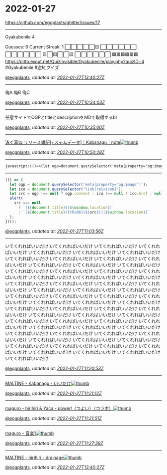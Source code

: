# 2022-01-27

<https://github.com/eggplants/ghitter/issues/17>

---

Gyakubenile 4

Guesses: 6
Current Streak: 1
⬜⬜⬜⬜⬜🟨
⬜⬜⬜⬜⬜⬜
⬜⬜⬜⬜⬜⬜
🟨⬜🟨⬜⬜🟨
⬜⬜⬜⬜⬜⬜
🟩🟩🟩🟩🟩🟩
 https://pitto.exout.net/QuizInvisible/Gyakubenile/play.php?quizID=4 #Gyakubenile #逆紅クイズ 

[@eggplants](https://github.com/eggplants), *updated at: [2022-01-27T13:40:27Z](https://github.com/eggplants/ghitter/issues/17#issue-1115134935)*

---

俺A
俺B
俺C

[@eggplants](https://github.com/eggplants), *updated at: [2022-01-27T10:34:03Z](https://github.com/eggplants/ghitter/issues/17#issuecomment-1023068205)*

---

任意サイトでOGPとtitleとdescriptionをMDで取得するbl

[@eggplants](https://github.com/eggplants), *updated at: [2022-01-27T10:35:00Z](https://github.com/eggplants/ghitter/issues/17#issuecomment-1023068983)*

---

[泳ぐ真似 リリース雑記[+ステムデータ]｜Kabanagu｜note![thumb](https://assets.st-note.com/production/uploads/images/49898031/rectangle_large_type_2_0c8ad2529af8975c2acd9ec4e1197bb3.png?fit=bounds&quality=85&width=1280)](https://note.com/kabanagu_h/n/n5a10948ede66)

[@eggplants](https://github.com/eggplants), *updated at: [2022-01-27T10:50:28Z](https://github.com/eggplants/ghitter/issues/17#issuecomment-1023081705)*

---

```txt
javascript:(()=>{let ogp=document.querySelector('meta[property="og:image"]');let ico=document.querySelector("link[rel=icon]");let src=ogp!==null?ogp.content:ico!==null?ico.href:null;alert(src===null?`[${document.title}](${window.location})`:`[${document.title}![thumb](${src})](${window.location})`)})();
```

---

```javascript
(() => {
  let ogp = document.querySelector('meta[property="og:image"]');
  let ico = document.querySelector("link[rel=icon]");
  let src = ogp !== null ? ogp.content : ico !== null ? ico.href : null;
  alert(
    src === null
      ? `[${document.title}](${window.location})`
      : `[${document.title}![thumb](${src})](${window.location})`
  );
})();
```

[@eggplants](https://github.com/eggplants), *updated at: [2022-01-27T11:03:56Z](https://github.com/eggplants/ghitter/issues/17#issuecomment-1023082415)*

---

いてくれればいいだけ
いてくれればいいだけ
いてくれればいいだけ
いてくれればいいだけ
いてくれればいいだけ
いてくれればいいだけ
いてくれればいいだけ
いてくれればいいだけ
いてくれればいいだけ
いてくれればいいだけ
いてくれればいいだけ
いてくれればいいだけ
いてくれればいいだけ
いてくれればいいだけ
いてくれればいいだけ
いてくれればいいだけ
いてくれればいいだけ
いてくれればいいだけ
いてくれればいいだけ
いてくれればいいだけ
いてくれればいいだけ
いてくれればいいだけ
いてくれればいいだけ
いてくれればいいだけ
いてくれればいいだけ
いてくれればいいだけ
いてくれればいいだけ
いてくれればいいだけ
いてくれればいいだけ
いてくれればいいだけ
いてくれればいいだけ
いてくれればいいだけ
いてくれればいいだけ
いてくれればいいだけ
いてくれればいいだけ
いてくれればいいだけ
いてくれればいいだけ
いてくれればいいだけ
いてくれればいいだけ
いてくれればいいだけ
いてくれればいいだけ
いてくれればいいだけ
いてくれればいいだけ
いてくれればいいだけ
いてくれればいいだけ
いてくれればいいだけ
いてくれればいいだけ
いてくれればいいだけ
いてくれればいいだけ
いてくれればいいだけ
いてくれればいいだけ
いてくれればいいだけ
いてくれればいいだけ
いてくれればいいだけ
いてくれればいいだけ
いてくれればいいだけ
いてくれればいいだけ
いてくれればいいだけ
いてくれればいいだけ
いてくれればいいだけ
いてくれればいいだけ
いてくれればいいだけ
いてくれればいいだけ
いてくれればいいだけ


[@eggplants](https://github.com/eggplants), *updated at: [2022-01-27T11:20:53Z](https://github.com/eggplants/ghitter/issues/17#issuecomment-1023106449)*

---

[MALTINE - Kabanagu - いいだけ![thumb](https://i1.sndcdn.com/artworks-gEVYnbgzozIjp8uZ-kaS3Zg-t500x500.jpg)](https://soundcloud.com/maltine-record/kabanagu_iidake)

[@eggplants](https://github.com/eggplants), *updated at: [2022-01-27T11:21:12Z](https://github.com/eggplants/ghitter/issues/17#issuecomment-1023106718)*

---

[maguro - hirihiri & Yaca - power!（つよい）（コラボ）![thumb](https://i1.sndcdn.com/artworks-6syLxVOLRebTWmM7-MNlIQg-t500x500.jpg)](https://soundcloud.com/maguro869/power-tuyoi-collab?in=user-741681095/sets/hhd1k7s6k1ro)

[@eggplants](https://github.com/eggplants), *updated at: [2022-01-27T11:21:51Z](https://github.com/eggplants/ghitter/issues/17#issuecomment-1023107226)*

---

[maguro - 音楽1![thumb](https://i1.sndcdn.com/artworks-tXbeCyIbUUdSb9ro-3hQU6A-t500x500.jpg)](https://soundcloud.com/maguro869/music-1)

[@eggplants](https://github.com/eggplants), *updated at: [2022-01-27T11:27:39Z](https://github.com/eggplants/ghitter/issues/17#issuecomment-1023111867)*

---

[MALTINE - hirihiri - drainage![thumb](https://i1.sndcdn.com/artworks-oCHF1b5UtzRuH8WI-mKipjA-t500x500.jpg)](https://soundcloud.com/maltine-record/hirihiri-drainage)

[@eggplants](https://github.com/eggplants), *updated at: [2022-01-27T13:40:27Z](https://github.com/eggplants/ghitter/issues/17#issuecomment-1023221489)*
